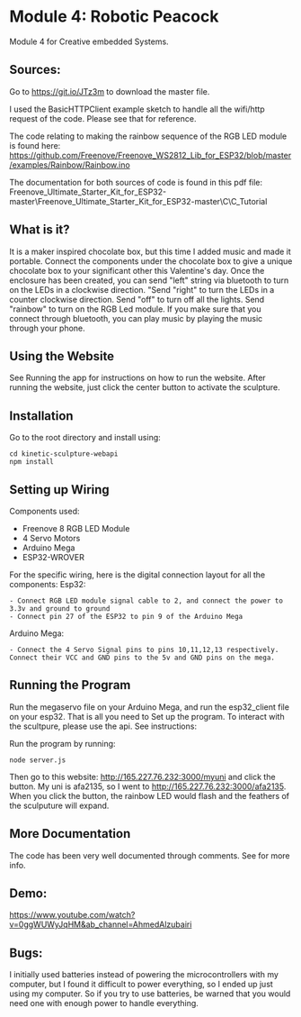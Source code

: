 # Module 4: Robotic Peacock
Module 4 for Creative embedded Systems.

## Sources:
Go to https://git.io/JTz3m to download the master file. 

I used the BasicHTTPClient example sketch to handle all the wifi/http request of the code. Please see that for reference.

The code relating to making the rainbow sequence of the RGB LED module is found here:  https://github.com/Freenove/Freenove_WS2812_Lib_for_ESP32/blob/master/examples/Rainbow/Rainbow.ino

The documentation for both sources of code is found in this pdf file:  Freenove_Ultimate_Starter_Kit_for_ESP32-master\Freenove_Ultimate_Starter_Kit_for_ESP32-master\C\C_Tutorial

## What is it?

It is a maker inspired chocolate box, but this time I added music and made it portable. 
Connect the components under the chocolate box to give a unique chocolate box to your significant other this Valentine's day.
Once the enclosure has been created, you can send "left" string via bluetooth to turn on the LEDs in a clockwise direction. "Send "right" to turn the LEDs in a counter clockwise direction. Send "off" to turn off all the lights. Send "rainbow" to turn on the RGB Led module. If you make sure that you connect through bluetooth, you can play music by playing the music through your phone.

## Using the Website
See Running the app for instructions on how to run the website. After running the website, just click the center button to activate the sculpture. 

## Installation 
Go to the root directory and install using:
```
cd kinetic-sculpture-webapi
npm install
```

## Setting up Wiring
Components used:

  - Freenove 8 RGB LED Module
  - 4 Servo Motors
  - Arduino Mega
  - ESP32-WROVER
 
For the specific wiring, here is the digital connection layout for all the components:
Esp32:

    - Connect RGB LED module signal cable to 2, and connect the power to 3.3v and ground to ground 
    - Connect pin 27 of the ESP32 to pin 9 of the Arduino Mega

Arduino Mega:

    - Connect the 4 Servo Signal pins to pins 10,11,12,13 respectively. Connect their VCC and GND pins to the 5v and GND pins on the mega.

## Running the Program

Run the megaservo file on your Arduino Mega, and run the esp32_client file on your esp32. That is all you need to Set up the program. To interact with the scultpure, please use the api. See instructions:

Run the program by running:

```
node server.js
```
Then go to this website: http://165.227.76.232:3000/myuni and click the button. My uni is afa2135, so I went to http://165.227.76.232:3000/afa2135. 
When you click the button, the rainbow LED would flash and the feathers of the sculputure will expand.

## More Documentation

The code has been very well documented through comments. See for more info. 

## Demo:
https://www.youtube.com/watch?v=0ggWUWyJqHM&ab_channel=AhmedAlzubairi

## Bugs:

I initially used batteries instead of powering the microcontrollers with my computer, but I found it difficult to power everything, so I ended up just using my computer. 
So if you try to use batteries, be warned that you would need one with enough power to handle everything.
